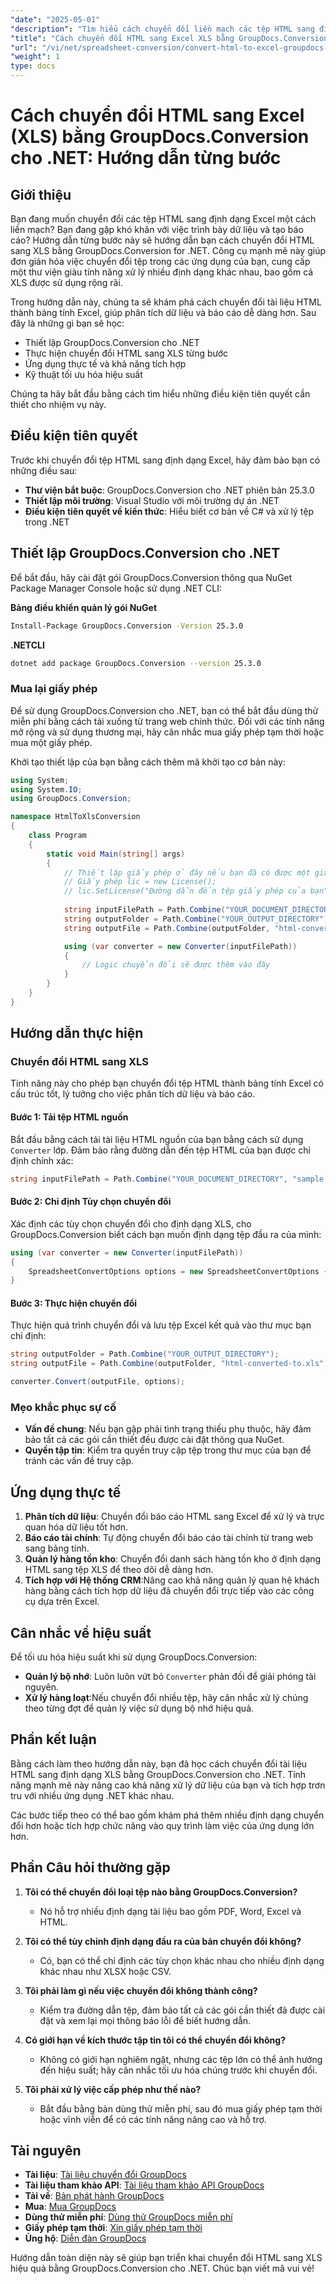 ```yaml
---
"date": "2025-05-01"
"description": "Tìm hiểu cách chuyển đổi liền mạch các tệp HTML sang định dạng Excel XLS bằng GroupDocs.Conversion cho .NET. Hướng dẫn toàn diện này bao gồm thiết lập, triển khai và tích hợp để phân tích dữ liệu."
"title": "Cách chuyển đổi HTML sang Excel XLS bằng GroupDocs.Conversion cho .NET"
"url": "/vi/net/spreadsheet-conversion/convert-html-to-excel-groupdocs-conversion-net/"
"weight": 1
type: docs
---
```

# Cách chuyển đổi HTML sang Excel (XLS) bằng GroupDocs.Conversion cho .NET: Hướng dẫn từng bước

## Giới thiệu

Bạn đang muốn chuyển đổi các tệp HTML sang định dạng Excel một cách liền mạch? Bạn đang gặp khó khăn với việc trình bày dữ liệu và tạo báo cáo? Hướng dẫn từng bước này sẽ hướng dẫn bạn cách chuyển đổi HTML sang XLS bằng GroupDocs.Conversion for .NET. Công cụ mạnh mẽ này giúp đơn giản hóa việc chuyển đổi tệp trong các ứng dụng của bạn, cung cấp một thư viện giàu tính năng xử lý nhiều định dạng khác nhau, bao gồm cả XLS được sử dụng rộng rãi.

Trong hướng dẫn này, chúng ta sẽ khám phá cách chuyển đổi tài liệu HTML thành bảng tính Excel, giúp phân tích dữ liệu và báo cáo dễ dàng hơn. Sau đây là những gì bạn sẽ học:
- Thiết lập GroupDocs.Conversion cho .NET
- Thực hiện chuyển đổi HTML sang XLS từng bước
- Ứng dụng thực tế và khả năng tích hợp
- Kỹ thuật tối ưu hóa hiệu suất

Chúng ta hãy bắt đầu bằng cách tìm hiểu những điều kiện tiên quyết cần thiết cho nhiệm vụ này.

## Điều kiện tiên quyết

Trước khi chuyển đổi tệp HTML sang định dạng Excel, hãy đảm bảo bạn có những điều sau:
- **Thư viện bắt buộc**: GroupDocs.Conversion cho .NET phiên bản 25.3.0
- **Thiết lập môi trường**: Visual Studio với môi trường dự án .NET
- **Điều kiện tiên quyết về kiến thức**: Hiểu biết cơ bản về C# và xử lý tệp trong .NET

## Thiết lập GroupDocs.Conversion cho .NET

Để bắt đầu, hãy cài đặt gói GroupDocs.Conversion thông qua NuGet Package Manager Console hoặc sử dụng .NET CLI:

**Bảng điều khiển quản lý gói NuGet**
```bash
Install-Package GroupDocs.Conversion -Version 25.3.0
```

**.NETCLI**
```bash
dotnet add package GroupDocs.Conversion --version 25.3.0
```

### Mua lại giấy phép

Để sử dụng GroupDocs.Conversion cho .NET, bạn có thể bắt đầu dùng thử miễn phí bằng cách tải xuống từ trang web chính thức. Đối với các tính năng mở rộng và sử dụng thương mại, hãy cân nhắc mua giấy phép tạm thời hoặc mua một giấy phép.

Khởi tạo thiết lập của bạn bằng cách thêm mã khởi tạo cơ bản này:

```csharp
using System;
using System.IO;
using GroupDocs.Conversion;

namespace HtmlToXlsConversion
{
    class Program
    {
        static void Main(string[] args)
        {
            // Thiết lập giấy phép ở đây nếu bạn đã có được một giấy phép
            // Giấy phép lic = new License();
            // lic.SetLicense("Đường dẫn đến tệp giấy phép của bạn");
            
            string inputFilePath = Path.Combine("YOUR_DOCUMENT_DIRECTORY", "sample.html");
            string outputFolder = Path.Combine("YOUR_OUTPUT_DIRECTORY");
            string outputFile = Path.Combine(outputFolder, "html-converted-to.xls");

            using (var converter = new Converter(inputFilePath))
            {
                // Logic chuyển đổi sẽ được thêm vào đây
            }
        }
    }
}
```

## Hướng dẫn thực hiện

### Chuyển đổi HTML sang XLS

Tính năng này cho phép bạn chuyển đổi tệp HTML thành bảng tính Excel có cấu trúc tốt, lý tưởng cho việc phân tích dữ liệu và báo cáo.

#### Bước 1: Tải tệp HTML nguồn

Bắt đầu bằng cách tải tài liệu HTML nguồn của bạn bằng cách sử dụng `Converter` lớp. Đảm bảo rằng đường dẫn đến tệp HTML của bạn được chỉ định chính xác:

```csharp
string inputFilePath = Path.Combine("YOUR_DOCUMENT_DIRECTORY", "sample.html");
```

#### Bước 2: Chỉ định Tùy chọn chuyển đổi

Xác định các tùy chọn chuyển đổi cho định dạng XLS, cho GroupDocs.Conversion biết cách bạn muốn định dạng tệp đầu ra của mình:

```csharp
using (var converter = new Converter(inputFilePath))
{
    SpreadsheetConvertOptions options = new SpreadsheetConvertOptions { Format = SpreadsheetFileType.Xls };
}
```

#### Bước 3: Thực hiện chuyển đổi

Thực hiện quá trình chuyển đổi và lưu tệp Excel kết quả vào thư mục bạn chỉ định:

```csharp
string outputFolder = Path.Combine("YOUR_OUTPUT_DIRECTORY");
string outputFile = Path.Combine(outputFolder, "html-converted-to.xls");

converter.Convert(outputFile, options);
```

### Mẹo khắc phục sự cố

- **Vấn đề chung**: Nếu bạn gặp phải tình trạng thiếu phụ thuộc, hãy đảm bảo tất cả các gói cần thiết đều được cài đặt thông qua NuGet.
- **Quyền tập tin**: Kiểm tra quyền truy cập tệp trong thư mục của bạn để tránh các vấn đề truy cập.

## Ứng dụng thực tế

1. **Phân tích dữ liệu**: Chuyển đổi báo cáo HTML sang Excel để xử lý và trực quan hóa dữ liệu tốt hơn.
2. **Báo cáo tài chính**: Tự động chuyển đổi báo cáo tài chính từ trang web sang bảng tính.
3. **Quản lý hàng tồn kho**: Chuyển đổi danh sách hàng tồn kho ở định dạng HTML sang tệp XLS để theo dõi dễ dàng hơn.
4. **Tích hợp với Hệ thống CRM**:Nâng cao khả năng quản lý quan hệ khách hàng bằng cách tích hợp dữ liệu đã chuyển đổi trực tiếp vào các công cụ dựa trên Excel.

## Cân nhắc về hiệu suất

Để tối ưu hóa hiệu suất khi sử dụng GroupDocs.Conversion:
- **Quản lý bộ nhớ**: Luôn luôn vứt bỏ `Converter` phản đối để giải phóng tài nguyên.
- **Xử lý hàng loạt**:Nếu chuyển đổi nhiều tệp, hãy cân nhắc xử lý chúng theo từng đợt để quản lý việc sử dụng bộ nhớ hiệu quả.

## Phần kết luận

Bằng cách làm theo hướng dẫn này, bạn đã học cách chuyển đổi tài liệu HTML sang định dạng XLS bằng GroupDocs.Conversion cho .NET. Tính năng mạnh mẽ này nâng cao khả năng xử lý dữ liệu của bạn và tích hợp trơn tru với nhiều ứng dụng .NET khác nhau.

Các bước tiếp theo có thể bao gồm khám phá thêm nhiều định dạng chuyển đổi hơn hoặc tích hợp chức năng vào quy trình làm việc của ứng dụng lớn hơn.

## Phần Câu hỏi thường gặp

1. **Tôi có thể chuyển đổi loại tệp nào bằng GroupDocs.Conversion?**
   - Nó hỗ trợ nhiều định dạng tài liệu bao gồm PDF, Word, Excel và HTML.
   
2. **Tôi có thể tùy chỉnh định dạng đầu ra của bản chuyển đổi không?**
   - Có, bạn có thể chỉ định các tùy chọn khác nhau cho nhiều định dạng khác nhau như XLSX hoặc CSV.

3. **Tôi phải làm gì nếu việc chuyển đổi không thành công?**
   - Kiểm tra đường dẫn tệp, đảm bảo tất cả các gói cần thiết đã được cài đặt và xem lại mọi thông báo lỗi để biết hướng dẫn.

4. **Có giới hạn về kích thước tập tin tôi có thể chuyển đổi không?**
   - Không có giới hạn nghiêm ngặt, nhưng các tệp lớn có thể ảnh hưởng đến hiệu suất; hãy cân nhắc tối ưu hóa chúng trước khi chuyển đổi.

5. **Tôi phải xử lý việc cấp phép như thế nào?**
   - Bắt đầu bằng bản dùng thử miễn phí, sau đó mua giấy phép tạm thời hoặc vĩnh viễn để có các tính năng nâng cao và hỗ trợ.

## Tài nguyên

- **Tài liệu**: [Tài liệu chuyển đổi GroupDocs](https://docs.groupdocs.com/conversion/net/)
- **Tài liệu tham khảo API**: [Tài liệu tham khảo API GroupDocs](https://reference.groupdocs.com/conversion/net/)
- **Tải về**: [Bản phát hành GroupDocs](https://releases.groupdocs.com/conversion/net/)
- **Mua**: [Mua GroupDocs](https://purchase.groupdocs.com/buy)
- **Dùng thử miễn phí**: [Dùng thử GroupDocs miễn phí](https://releases.groupdocs.com/conversion/net/)
- **Giấy phép tạm thời**: [Xin giấy phép tạm thời](https://purchase.groupdocs.com/temporary-license/)
- **Ủng hộ**: [Diễn đàn GroupDocs](https://forum.groupdocs.com/c/conversion/10)

Hướng dẫn toàn diện này sẽ giúp bạn triển khai chuyển đổi HTML sang XLS hiệu quả bằng GroupDocs.Conversion cho .NET. Chúc bạn viết mã vui vẻ!
